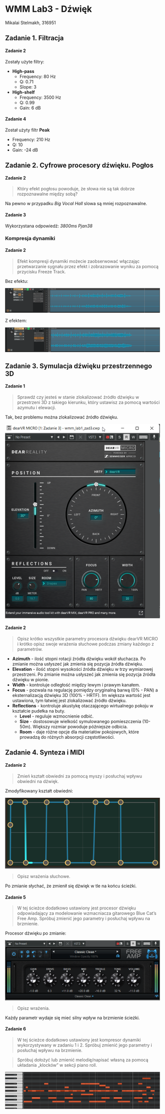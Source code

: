 # WMM Lab3 - Dźwięk

Mikalai Stelmakh, 316951

## Zadanie 1. Filtracja

#### Zadanie 2

Zostały użyte filtry:

- **High-pass**
  - Frequency: 80 Hz
  - Q: 0.71
  - Slope: 3
- **High-shelf**
  - Frequency: 3500 Hz
  - Q: 0.99
  - Gain: 6 dB

#### Zadanie 4

Został użyty filtr **Peak**

- Frequency: 210 Hz
- Q: 10
- Gain: -24 dB

## Zadanie 2. Cyfrowe procesory dźwięku. Pogłos

#### Zadanie 2

> Który efekt pogłosu  powoduje, że słowa nie są tak dobrze rozpoznawalne między sobą?

Na pewno w przypadku *Big Vocal Hall* slowa są mniej rozpoznawalne.

#### Zadanie 3

Wykorzystana odpowiedź: *3800ms Pjan38*

### Kompresja dynamiki

#### Zadanie 2

> Efekt kompresji dynamiki możecie zaobserwować włączając przetwarzanie sygnału przez  efekt i zobrazowanie wyniku za pomocą przycisku Freeze Track.

Bez efektu:

![](images/2_2_off.png)

Z efektem:

![](images/2_2.png)

## Zadanie 3. Symulacja dźwięku przestrzennego 3D

#### Zadanie 1

> Sprawdź czy jesteś w stanie  zlokalizować źródło dźwięku w przestrzeni 3D z takiego kierunku, który ustawisz za  pomocą wartości azymutu i elewacji.

Tak, bez problemu można zlokalizować źródło dźwięku.

![](images/3_1.png)

#### Zadanie 2

> Opisz krótko wszystkie parametry procesora  dźwięku dearVR MICRO i krótko opisz swoje wrażenia słuchowe podczas zmiany każdego z parametrów.

- **Azimuth** - ilość stopni rotacji źródła dźwięku wokół słuchacza. Po zmianie można usłyszeć jak zmienia się pozycja źródła dźwięku.
- **Elevation** - ilość stopni wysokości źródła dźwięku w trzy wymiarowej przestrzeni. Po zmianie można usłyszeć jak zmienia się pozycja źródła dźwięku w pionie.
- **Width** - kontroluje odległość między lewym i prawym kanałem.
- **Focus** - pozwala na regulację pomiędzy oryginalną barwą (0% - PAN) a eksternalizacją dźwięku 3D (100% - HRTF). Im większa wartość jest ustawiona, tym łatwiej jest zlokalizować źródło dźwięku.
- **Reflections** - kontroluje akustykę otaczającego wirtualnego pokoju w kształcie pudełka na buty.
  - **Level** - reguluje wzmocnienie odbić.
  - **Size** - dostosowuje wielkość symulowanego pomieszczenia (10-50m). Większy rozmiar powoduje późniejsze odbicia.
  - **Room** - daje różne opcje dla materiałów pokojowych, które prowadzą do różnych absorpcji częstotliwości.

## Zadanie 4. Synteza i MIDI

#### Zadanie 2

> Zmień kształt obwiedni za pomocą myszy i posłuchaj wpływu obwiedni na dźwięk.

Zmodyfikowany kształt obwiedni:

![](images/4_2.png)

> Opisz  wrażenia słuchowe.

Po zmianie słychać, że zmienił się dźwięk w tle na końcu ścieżki.

#### Zadanie 5

> W tej ścieżce dodatkowo ustawiony jest procesor dźwięku  odpowiadający za modelowanie wzmacniacza gitarowego Blue Cat’s Free Amp. Spróbuj  zmienić jego parametry i posłuchaj wpływu na brzmienie.

Procesor dźwięku po zmianie:

![](images/4_5.png)

> Opisz wrażenia.

Każdy parametr wydaje się mieć silny wpływ na brzmienie ścieżki.

#### Zadanie 6

> W tej ścieżce dodatkowo ustawiony jest  kompresor dynamiki wykorzystywany w zadaniu 1 i 2. Spróbuj zmienić jego parametry i  posłuchaj wpływu na brzmienie.


> Spróbuj dołożyć lub zmienić melodię/napisać własną za  pomocą układania „klocków” w sekcji piano roll.

![](images/4_6.png)
